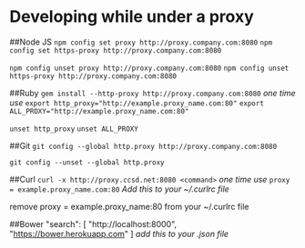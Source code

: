 # Developing while under a proxy
##Node JS
`npm config set proxy http://proxy.company.com:8080`
`npm config set https-proxy http://proxy.company.com:8080`

`npm config unset proxy http://proxy.company.com:8080`
`npm config unset https-proxy http://proxy.company.com:8080`

##Ruby
`gem install --http-proxy http://proxy.company.com:8080` *one time use*
`export http_proxy="http://example.proxy_name.com:80"`
`export ALL_PROXY="http://example.proxy_name.com:80"`

`unset http_proxy`
`unset ALL_PROXY`

##Git
`git config --global http.proxy http://proxy.company.com:8080`

`git config --unset --global http.proxy`

##Curl
`curl -x http://proxy.ccsd.net:8080 <command>` *one time use*
`proxy = example.proxy_name.com:80` *Add this to your ~/.curlrc file*

remove proxy = example.proxy_name:80 from your ~/.curlrc file

##Bower
"search": [
    "http://localhost:8000",
    "https://bower.herokuapp.com"
  ] *add this to your .json file*
